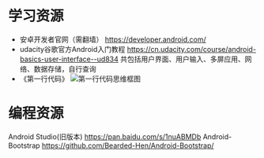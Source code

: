 # 学习资源
- 安卓开发者官网（需翻墙） https://developer.android.com/
- udacity谷歌官方Android入门教程 https://cn.udacity.com/course/android-basics-user-interface--ud834
	共包括用户界面、用户输入、多屏应用、网络、数据存储，自行查询
- 《第一行代码》
![第一行代码思维框图](https://pic1.zhimg.com/f580d9169d8292417d0c72935fcc983a_r.jpg)
	
# 编程资源
Android Studio(旧版本) https://pan.baidu.com/s/1nuABMDb
Android-Bootstrap https://github.com/Bearded-Hen/Android-Bootstrap/